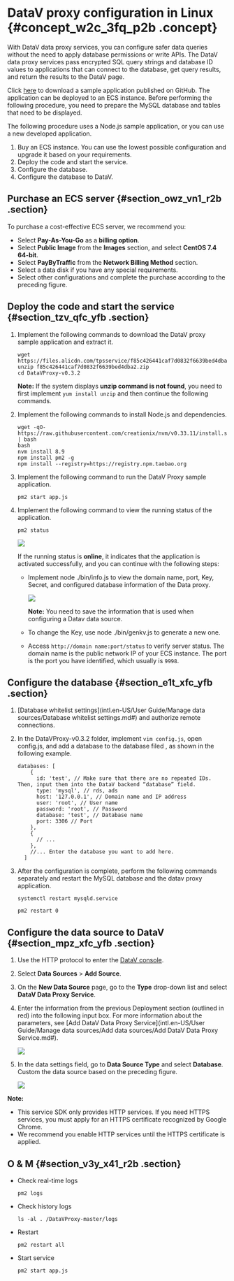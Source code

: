 # DataV proxy configuration in Linux {#concept_w2c_3fq_p2b .concept}

With DataV data proxy services, you can configure safer data queries without the need to apply database permissions or write APIs. The DataV data proxy services pass encrypted SQL query strings and database ID values to applications that can connect to the database, get query results, and return the results to the DataV page.

Click [here](https://files.alicdn.com/tpsservice/f85c426441caf7d0832f6639bed4dba2.zip) to download a sample application published on GitHub. The application can be deployed to an ECS instance. Before performing the following procedure, you need to prepare the MySQL database and tables that need to be displayed.

The following procedure uses a Node.js sample application, or you can use a new developed application.

1.  Buy an ECS instance. You can use the lowest possible configuration and upgrade it based on your requirements.
2.  Deploy the code and start the service.
3.  Configure the database.
4.  Configure the database to DataV.

## Purchase an ECS server {#section_owz_vn1_r2b .section}

To purchase a cost-effective ECS server, we recommend you:

-   Select **Pay-As-You-Go** as a **billing option**.
-   Select **Public Image** from the **Images** section, and select **CentOS 7.4 64-bit**.
-   Select **PayByTraffic** from the **Network Billing Method** section.
-   Select a data disk if you have any special requirements.
-   Select other configurations and complete the purchase according to the preceding figure.

## Deploy the code and start the service {#section_tzv_qfc_yfb .section}

1.  Implement the following commands to download the DataV proxy sample application and extract it.

    ```
    wget https://files.alicdn.com/tpsservice/f85c426441caf7d0832f6639bed4dba2.zip
    unzip f85c426441caf7d0832f6639bed4dba2.zip
    cd DataVProxy-v0.3.2
    ```

    **Note:** If the system displays **unzip command is not found**, you need to first implement `yum install unzip` and then continue the following commands.

2.  Implement the following commands to install Node.js and dependencies.

    ```
    wget -qO- https://raw.githubusercontent.com/creationix/nvm/v0.33.11/install.sh | bash
    bash
    nvm install 8.9
    npm install pm2 -g
    npm install --registry=https://registry.npm.taobao.org
    ```

3.  Implement the following command to run the DataV Proxy sample application.

    ```
    pm2 start app.js
    ```

4.  Implement the following command to view the running status of the application.

    ```
    pm2 status
    ```

    ![](http://static-aliyun-doc.oss-cn-hangzhou.aliyuncs.com/assets/img/16583/155045930733646_en-US.png)

    If the running status is **online**, it indicates that the application is activated successfully, and you can continue with the following steps:

    -   Implement node ./bin/info.js to view the domain name, port, Key, Secret, and configured database information of the Data proxy.

        ![](http://static-aliyun-doc.oss-cn-hangzhou.aliyuncs.com/assets/img/16583/155045930733650_en-US.png)

        **Note:** You need to save the information that is used when configuring a Datav data source.

    -   To change the Key, use node ./bin/genkv.js to generate a new one.
    -   Access `http://domain name:port/status` to verify server status. The domain name is the public network IP of your ECS instance. The port is the port you have identified, which usually is `9998`.

## Configure the database {#section_e1t_xfc_yfb .section}

1.  [Database whitelist settings](intl.en-US/User Guide/Manage data sources/Database whitelist settings.md#) and authorize remote connections.
2.  In the DataVProxy-v0.3.2 folder, implement `vim config.js`, open config.js, and add a database to the database filed , as shown in the following example.

    ```
    databases: [
        {
          id: 'test', // Make sure that there are no repeated IDs. Then, input them into the DataV backend “database” field. 
          type: 'mysql', // rds, ads
          host: '127.0.0.1', // Domain name and IP address
          user: 'root', // User name
          password: 'root', // Password
          database: 'test', // Database name
          port: 3306 // Port
        },
        {
          // ... 
        },
        //... Enter the database you want to add here. 
      ]
    ```

3.  After the configuration is complete, perform the following commands separately and restart the MySQL database and the datav proxy application.

    ```
    systemctl restart mysqld.service
    ```

    ```
    pm2 restart 0
    ```


## Configure the data source to DataV {#section_mpz_xfc_yfb .section}

1.  Use the HTTP protocol to enter the [DataV console](http://datav.alibabacloud.com/).
2.  Select **Data Sources** \> **Add Source**.
3.  On the **New Data Source** page, go to the **Type** drop-down list and select **DataV Data Proxy Service**.
4.  Enter the information from the previous Deployment section \(outlined in red\) into the following input box. For more information about the parameters, see [Add DataV Data Proxy Service](intl.en-US/User Guide/Manage data sources/Add data sources/Add DataV Data Proxy Service.md#).

    ![](http://static-aliyun-doc.oss-cn-hangzhou.aliyuncs.com/assets/img/16583/15504593079303_en-US.png)

5.  In the data settings field, go to **Data Source Type** and select **Database**. Custom the data source based on the preceding figure.

    ![](http://static-aliyun-doc.oss-cn-hangzhou.aliyuncs.com/assets/img/16583/15504593078648_en-US.png)


**Note:** 

-   This service SDK only provides HTTP services. If you need HTTPS services, you must apply for an HTTPS certificate recognized by Google Chrome.
-   We recommend you enable HTTP services until the HTTPS certificate is applied.

## O & M {#section_v3y_x41_r2b .section}

-   Check real-time logs

    ```
    pm2 logs
    ```

-   Check history logs

    ```
    ls -al . /DataVProxy-master/logs
    ```

-   Restart

    ```
    pm2 restart all
    ```

-   Start service

    ```
    pm2 start app.js
    ```


